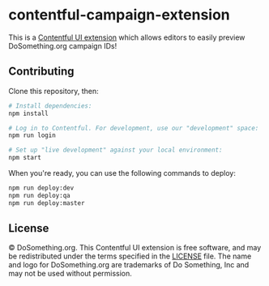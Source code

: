 # contentful-campaign-extension

This is a [Contentful UI extension](https://www.contentful.com/developers/docs/concepts/uiextensions/) which allows editors to easily preview DoSomething.org campaign IDs!

## Contributing

Clone this repository, then:

```sh
# Install dependencies:
npm install

# Log in to Contentful. For development, use our "development" space:
npm run login

# Set up "live development" against your local environment:
npm start
```

When you're ready, you can use the following commands to deploy:

```sh
npm run deploy:dev
npm run deploy:qa
npm run deploy:master
```

## License

&copy; DoSomething.org. This Contentful UI extension is free software, and may be redistributed under the
terms specified in the [LICENSE](https://github.com/DoSomething/contentful-campaign-extension/blob/master/LICENSE) file. The
name and logo for DoSomething.org are trademarks of Do Something, Inc and may not be used without permission.
